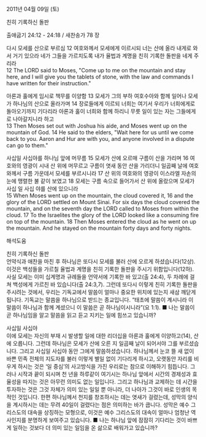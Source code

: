 2011년 04월 09일 (토)

친히 기록하신 돌판



출애굽기 24:12 - 24:18 / 새찬송가 78 장


다시 모세를 산으로 부르심
12 여호와께서 모세에게 이르시되 너는 산에 올라 내게로 와서 거기 있으라 네가 그들을 가르치도록 내가 율법과 계명을 친히 기록한 돌판을 네게 주리라  
12 The LORD said to Moses, "Come up to me on the mountain and stay here, and I will give you the tablets of stone, with the law and commands I have written for their instruction." 

아론과 훌에게 임시로 책무를 이양함
13 모세가 그의 부하 여호수아와 함께 일어나 모세가 하나님의 산으로 올라가며 14 장로들에게 이르되 너희는 여기서 우리가 너희에게로 돌아오기까지 기다리라 아론과 훌이 너희와 함께 하리니 무릇 일이 있는 자는 그들에게로 나아갈지니라 하고  
13 Then Moses set out with Joshua his aide, and Moses went up on the mountain of God. 14 He said to the elders, "Wait here for us until we come back to you. Aaron and Hur are with you, and anyone involved in a dispute can go to them." 

사십일 사십야를 하나님 앞에 머무름
15 모세가 산에 오르매 구름이 산을 가리며 16 여호와의 영광이 시내 산 위에 머무르고 구름이 엿새 동안 산을 가리더니 일곱째 날에 여호와께서 구름 가운데서 모세를 부르시니라 17 산 위의 여호와의 영광이 이스라엘 자손의 눈에 맹렬한 불 같이 보였고 18 모세는 구름 속으로 들어가서 산 위에 올랐으며 모세가 사십 일 사십 야를 산에 있으니라  
15 When Moses went up on the mountain, the cloud covered it, 16 and the glory of the LORD settled on Mount Sinai. For six days the cloud covered the mountain, and on the seventh day the LORD called to Moses from within the cloud. 17 To the Israelites the glory of the LORD looked like a consuming fire on top of the mountain. 18 Then Moses entered the cloud as he went on up the mountain. And he stayed on the mountain forty days and forty nights.

해석도움





친히 기록하신 돌판  
언약식과 애찬을 마친 후 하나님은 또다시 모세를 불러 산에 오르게 하셨습니다(12상). 이것은 백성들을 가르칠 율법과 계명을 친히 기록한 돌판을 주시기 위함입니다(12하). 사실 모세는 이미 십계명과 규례들을 언약서에 기록한 바 있고(출 24:4), 두 차례에 걸쳐 백성에게 가르친 바 있습니다(출 24:3,7). 그런데 또다시 이렇게 친히 기록한 돌판을 주시려는 것에서, 우리는 기독교에서 말씀이 얼마나 중요한 위치에 있는지 새삼 깨닫게 됩니다. 기독교는 말씀을 하나님으로 받드는 종교입니다. “태초에 말씀이 계시니라 이 말씀이 하나님과 함께 계셨으니 이 말씀은 곧 하나님이시니라”(요 1:1).
■ 나는 말씀이 곧 하나님임을 알고 말씀을 읽고 듣고 지키는 일에 힘쓰고 있습니까?

사십일 사십야  
이에 모세는 자신의 부재 시 발생할 일에 대한 리더십을 아론과 훌에게 이양하고(14), 산에 오릅니다. 그런데 하나님은 모세가 산에 오른 지 일곱째 날이 되어서야 그를 부르셨습니다. 그리고 사십일 사십야 동안 그에게 말씀하셨습니다. 하나님께서 눈코 뜰 새 없이 바쁜 민족 전체의 지도자를 불러 이렇게 별일 없이 기다리게 하시고, 오랫동안 자리를 비우게 하시는 것은 ‘일 중심’의 사고방식을 가진 우리로는 참으로 이해하기 힘듭니다. 그러나 시작과 끝이 되시며 천 년을 하루같이 여기시는 하나님 앞에서 시간의 경제성과 효율성을 따지는 것은 아무런 의미도 없는 일입니다. 그리고 하나님과 교제하는 데 시간을 투자하는 것은 그것 자체가 의미 있는 일일 뿐 아니라, 더 나아가 그것이 바로 인생의 목적인 것입니다. 한편 하나님께서 천지를 창조하시는 데는 엿새가 걸렸는데, 성막의 양식을 계시하시는 데는 무려 40일이 걸렸다는 점은 의미하는 바가 큽니다. 성막은 예수 그리스도의 대속을 상징하는 모형으로, 이것은 예수 그리스도의 대속이 얼마나 엄청난 역사인지를 분명하게 보여주고 있습니다.
■ 나는 하나님 앞에 잠잠히 기다리는 것이 바쁘게 일하는 것보다 더 의미 있는 일임을 온 삶으로 배워가고 있습니까?